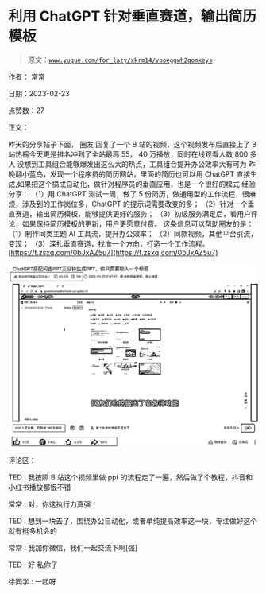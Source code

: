 # 利用 ChatGPT 针对垂直赛道，输出简历模板

> 原文：[`www.yuque.com/for_lazy/xkrm14/vboeggwh2qomkeys`](https://www.yuque.com/for_lazy/xkrm14/vboeggwh2qomkeys)

作者： 常常

日期：2023-02-23

点赞数：27

正文：

昨天的分享帖子下面， 圈友 回复了一个 B 站的视频，这个视频发布后直接上了 B 站热榜今天更是排名冲到了全站最高 55， 40 万播放，同时在线观看人数 800 多人 没想到工具组合能够爆发出这么大的热点，工具组合提升办公效率大有可为 昨晚翻小蓝鸟，发现一个程序员的简历网站，里面的简历也可以用 ChatGPT 直接生成,如果把这个搞成自动化，做针对程序员的垂直应用，也是一个很好的模式 经验分享： （1）用 ChatGPT 测试一周，做了 5 份简历，做通用型的工作流程，很麻烦，涉及到的工作岗位多，ChatGPT 的提示词需要改变的多； （2）针对一个垂直赛道，输出简历模板，能够提供更好的服务； （3）初级服务满足后，看用户评论，如果保持简历模板的更新，用户更愿意付费。 这条信息可以帮助圈友的是： （1）制作同类主题 AI 工具流，提升办公效率； （2）同款视频，其他平台引流，变现； （3）深扎垂直赛道，找准一个方向，打造一个工作流程。 [https://t.zsxq.com/0bJxAZ5u7](https://t.zsxq.com/0bJxAZ5u7)

![](img/559326be33a37e001414528e6335d15d.png)  

评论区：

TED : 我按照 B 站这个视频里做 ppt 的流程走了一遍，然后做了个教程，抖音和小红书播放都很不错

常常 : 对，你这执行力真强！

TED : 想到一块去了，围绕办公自动化，或者单纯提高效率这一块，专注做好这个就有挺多机会的

常常 : 我加你微信，我们一起交流下啊[强]

TED : 好 私你了

徐同学 : 一起呀



